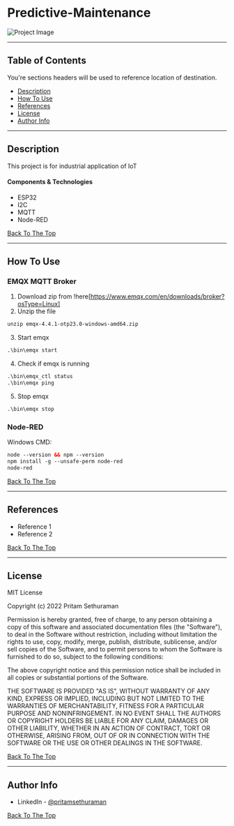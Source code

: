 # Predictive-Maintenance

![Project Image](project-image-url)

---

## Table of Contents
You're sections headers will be used to reference location of destination.

- [Description](#description)
- [How To Use](#how-to-use)
- [References](#references)
- [License](#license)
- [Author Info](#author-info)

---

## Description

This project is for industrial application of IoT

#### Components & Technologies

- ESP32
- I2C
- MQTT
- Node-RED

[Back To The Top](#predictive-maintenance)

---

## How To Use

### EMQX MQTT Broker
1. Download zip from !here[https://www.emqx.com/en/downloads/broker?osType=Linux]
2. Unzip the file
```html
unzip emqx-4.4.1-otp23.0-windows-amd64.zip
```
3. Start emqx
```html
.\bin\emqx start
```
4. Check if emqx is running
```html
.\bin\emqx_ctl status
.\bin\emqx ping
```
5. Stop emqx
```html
.\bin\emqx stop
````

### Node-RED
Windows CMD:
```html
node --version && npm --version
npm install -g --unsafe-perm node-red
node-red
```
[Back To The Top](#predictive-maintenancet)

---

## References

- Reference 1
- Reference 2


[Back To The Top](#predictive-maintenance)

---

## License
MIT License

Copyright (c) 2022 Pritam Sethuraman

Permission is hereby granted, free of charge, to any person obtaining a copy
of this software and associated documentation files (the "Software"), to deal
in the Software without restriction, including without limitation the rights
to use, copy, modify, merge, publish, distribute, sublicense, and/or sell
copies of the Software, and to permit persons to whom the Software is
furnished to do so, subject to the following conditions:

The above copyright notice and this permission notice shall be included in all
copies or substantial portions of the Software.

THE SOFTWARE IS PROVIDED "AS IS", WITHOUT WARRANTY OF ANY KIND, EXPRESS OR
IMPLIED, INCLUDING BUT NOT LIMITED TO THE WARRANTIES OF MERCHANTABILITY,
FITNESS FOR A PARTICULAR PURPOSE AND NONINFRINGEMENT. IN NO EVENT SHALL THE
AUTHORS OR COPYRIGHT HOLDERS BE LIABLE FOR ANY CLAIM, DAMAGES OR OTHER
LIABILITY, WHETHER IN AN ACTION OF CONTRACT, TORT OR OTHERWISE, ARISING FROM,
OUT OF OR IN CONNECTION WITH THE SOFTWARE OR THE USE OR OTHER DEALINGS IN THE
SOFTWARE.

[Back To The Top](#predictive-maintenance)

---

## Author Info

- LinkedIn - [@pritamsethuraman](https://www.linkedin.com/in/pritam-sethuraman/)

[Back To The Top](#predictive-maintenance)
